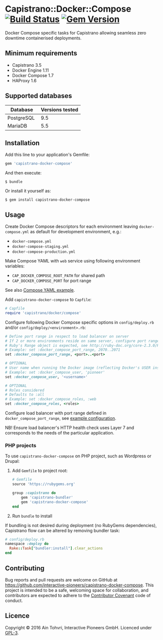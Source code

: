 # Capistrano::Docker::Compose [![Build Status](https://travis-ci.org/interactive-pioneers/capistrano-docker-compose.svg?branch=master)](https://travis-ci.org/interactive-pioneers/capistrano-docker-compose) [![Gem Version](https://badge.fury.io/rb/capistrano-docker-compose.svg)](https://badge.fury.io/rb/capistrano-docker-compose)

Docker Compose specific tasks for Capistrano allowing seamless zero downtime containerised deployments.

## Minimum requirements

- Capistrano 3.5
- Docker Engine 1.11
- Docker Compose 1.7
- HAProxy 1.6

## Supported databases

| Database    | Versions tested |
| --------    | --------------- |
| PostgreSQL  | 9.5             |
| MariaDB     | 5.5             |

## Installation

Add this line to your application's Gemfile:

```ruby
gem 'capistrano-docker-compose'
```

And then execute:

    $ bundle

Or install it yourself as:

    $ gem install capistrano-docker-compose

## Usage

Create Docker Compose descriptors for each environment leaving `docker-compose.yml` as default for development environment, e.g.:

  - `docker-compose.yml`
  - `docker-compose-staging.yml`
  - `docker-compose-production.yml`

Make Compose YAML with `web` service using following environment variables:

- `CAP_DOCKER_COMPOSE_ROOT_PATH` for shared path
- `CAP_DOCKER_COMPOSE_PORT` for port range

See also [Compose YAML example](https://github.com/interactive-pioneers/capistrano-docker-compose/blob/master/docker-compose-staging.example.yml).

Add `capistrano-docker-compose` to `Capfile`:

``` ruby
# Capfile
require 'capistrano/docker/compose'
```

Configure following Docker Compose specific options in `config/deploy.rb` and/or `config/deploy/<environment>.rb`:

```ruby
# Define port range in respect to load balancer on server
# If 2 or more environments reside on same server, configure port range as per environment
# Ruby's Range object is expected, see http://ruby-doc.org/core-2.3.0/Range.html
# Example: set :docker_compose_port_range, 2070..2071
set :docker_compose_port_range, <port>..<port>

# OPTIONAL
# User name when running the Docker image (reflecting Docker's USER instruction)
# Example: set :docker_compose_user, 'pioneer'
set :docker_compose_user, '<username>'

# OPTIONAL
# Roles considered
# Defaults to :all
# Example: set :docker_compose_roles, :web
set :docker_compose_roles, <roles>
```

Configure load balancer with port range defined in `docker_compose_port_range`, see [example configuration](https://github.com/interactive-pioneers/capistrano-docker-compose/blob/master/haproxy.example.cfg).

NB! Ensure load balancer's HTTP health check uses Layer 7 and corresponds to the needs of the particular application.

### PHP projects

To use `capistrano-docker-compose` on PHP project, such as Wordpress or Drupal:

1. Add `Gemfile` to project root:

	```ruby
	# Gemfile
	source 'https://rubygems.org'

	group :capistrano do
		gem 'capistrano-bundler'
		gem 'capistrano-docker-compose'
	end
	```
2. Run `bundle` to install

If bundling is not desired during deployment (no RubyGems dependencies), Capistrano flow can be altered by removing bundler task:

```ruby
# config/deploy.rb
namespace :deploy do
  Rake::Task["bundler:install"].clear_actions
end
```

## Contributing

Bug reports and pull requests are welcome on GitHub at https://github.com/interactive-pioneers/capistrano-docker-compose. This project is intended to be a safe, welcoming space for collaboration, and contributors are expected to adhere to the [Contributor Covenant](http://contributor-covenant.org) code of conduct.

## Licence

Copyright © 2016 Ain Tohvri, Interactive Pioneers GmbH. Licenced under [GPL-3](https://github.com/interactive-pioneers/capistrano-docker-compose/blob/master/LICENSE).
